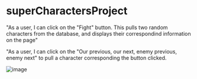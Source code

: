 # superCharactersProject
"As a user, I can click on the "Fight" button. This pulls two random characters from the database, and displays their correspondind information on the page"

"As a user, I can click on the "Our previous, our next, enemy previous, enemy next" to pull a character corresponding the button clicked.


![image](https://user-images.githubusercontent.com/98357863/160304735-046ee119-8fd1-49ac-a56f-3f5103745e39.png)
